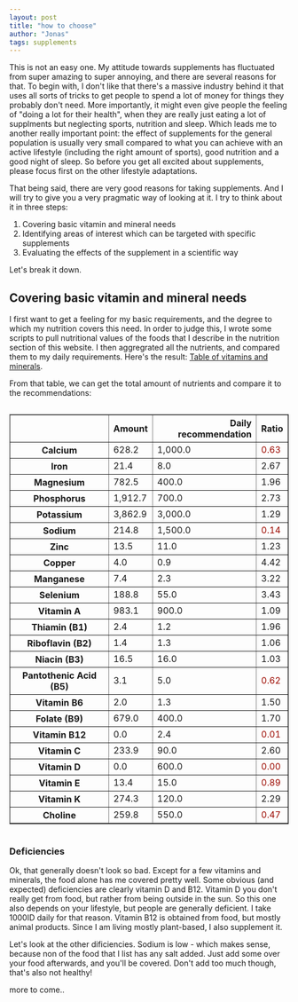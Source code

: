 ```yaml
---
layout: post
title: "how to choose"
author: "Jonas"
tags: supplements
---
```


This is not an easy one. My attitude towards supplements has fluctuated from super amazing to super annoying, and there are several reasons for that. To begin with, I don't like that there's a massive industry behind it that uses all sorts of tricks to get people to spend a lot of money for things they probably don't need. More importantly, it might even give people the feeling of "doing a lot for their health", when they are really just eating a lot of supplments but neglecting sports, nutrition and sleep. Which leads me to another really important point: the effect of supplements for the general population is usually very small compared to what you can achieve with an active lifestyle (including the right amount of sports), good nutrition and a good night of sleep. So before you get all excited about supplements, please focus first on the other lifestyle adaptations. 

That being said, there are very good reasons for taking supplements. And I will try to give you a very pragmatic way of looking at it. I try to think about it in three steps:

1. Covering basic vitamin and mineral needs
2. Identifying areas of interest which can be targeted with specific supplements
3. Evaluating the effects of the supplement in a scientific way 

Let's break it down. 

## Covering basic vitamin and mineral needs
I first want to get a feeling for my basic requirements, and the degree to which my nutrition covers this need. In order to judge this, I wrote some scripts to pull nutritional values of the foods that I describe in the nutrition section of this website. I then aggregrated all the nutrients, and compared them to my daily requirements. Here's the result: [Table of vitamins and minerals](/hidden_posts/food/2024-01-04-MicroNutrients.html).

From that table, we can get the total amount of nutrients and compare it to the recommendations:

<div style="overflow-x: auto; display: flex; justify-content: center;">
<table border="1" class="dataframe">
  <thead>
    <tr style="text-align: right;">
      <th></th>
      <th>Amount</th>
      <th>Daily recommendation</th>
      <th>Ratio</th>
    </tr>
  </thead>
  <tbody>
    <tr>
      <th>Calcium</th>
      <td>628.2</td>
      <td>1,000.0</td>
      <td style="color:#9C0A00">0.63</td>
    </tr>
    <tr>
      <th>Iron</th>
      <td>21.4</td>
      <td>8.0</td>
      <td>2.67</td>
    </tr>
    <tr>
      <th>Magnesium</th>
      <td>782.5</td>
      <td>400.0</td>
      <td>1.96</td>
    </tr>
    <tr>
      <th>Phosphorus</th>
      <td>1,912.7</td>
      <td>700.0</td>
      <td>2.73</td>
    </tr>
    <tr>
      <th>Potassium</th>
      <td>3,862.9</td>
      <td>3,000.0</td>
      <td>1.29</td>
    </tr>
    <tr>
      <th>Sodium</th>
      <td>214.8</td>
      <td>1,500.0</td>
      <td style="color:#9C0A00">0.14</td>
    </tr>
    <tr>
      <th>Zinc</th>
      <td>13.5</td>
      <td>11.0</td>
      <td>1.23</td>
    </tr>
    <tr>
      <th>Copper</th>
      <td>4.0</td>
      <td>0.9</td>
      <td>4.42</td>
    </tr>
    <tr>
      <th>Manganese</th>
      <td>7.4</td>
      <td>2.3</td>
      <td>3.22</td>
    </tr>
    <tr>
      <th>Selenium</th>
      <td>188.8</td>
      <td>55.0</td>
      <td>3.43</td>
    </tr>
    <tr>
      <th>Vitamin A</th>
      <td>983.1</td>
      <td>900.0</td>
      <td>1.09</td>
    </tr>
    <tr>
      <th>Thiamin (B1)</th>
      <td>2.4</td>
      <td>1.2</td>
      <td>1.96</td>
    </tr>
    <tr>
      <th>Riboflavin (B2)</th>
      <td>1.4</td>
      <td>1.3</td>
      <td>1.06</td>
    </tr>
    <tr>
      <th>Niacin (B3)</th>
      <td>16.5</td>
      <td>16.0</td>
      <td>1.03</td>
    </tr>
    <tr>
      <th>Pantothenic Acid (B5)</th>
      <td>3.1</td>
      <td>5.0</td>
      <td style="color:#9C0A00">0.62</td>
    </tr>
    <tr>
      <th>Vitamin B6</th>
      <td>2.0</td>
      <td>1.3</td>
      <td>1.50</td>
    </tr>
    <tr>
      <th>Folate (B9)</th>
      <td>679.0</td>
      <td>400.0</td>
      <td>1.70</td>
    </tr>
    <tr>
      <th>Vitamin B12</th>
      <td>0.0</td>
      <td>2.4</td>
      <td style="color:#9C0A00">0.01</td>
    </tr>
    <tr>
      <th>Vitamin C</th>
      <td>233.9</td>
      <td>90.0</td>
      <td>2.60</td>
    </tr>
    <tr>
      <th>Vitamin D</th>
      <td>0.0</td>
      <td>600.0</td>
      <td style="color:#9C0A00">0.00</td>
    </tr>
    <tr>
      <th>Vitamin E</th>
      <td>13.4</td>
      <td>15.0</td>
      <td style="color:#9C0A00">0.89</td>
    </tr>
    <tr>
      <th>Vitamin K</th>
      <td>274.3</td>
      <td>120.0</td>
      <td>2.29</td>
    </tr>
    <tr>
      <th>Choline</th>
      <td>259.8</td>
      <td>550.0</td>
      <td style="color:#9C0A00">0.47</td>
    </tr>
  </tbody>
</table>
</div>

### Deficiencies

Ok, that generally doesn't look so bad. Except for a few vitamins and minerals, the food alone has me covered pretty well. Some obvious (and expected) deficiencies are clearly vitamin D and B12. Vitamin D you don't really get from food, but rather from being outside in the sun. So this one also depends on your lifestyle, but people are generally deficient. I take 1000ID daily for that reason. Vitamin B12 is obtained from food, but mostly animal products. Since I am living mostly plant-based, I also supplement it. 

Let's look at the other dificiencies. Sodium is low - which makes sense, because non of the food that I list has any salt added. Just add some over your food afterwards, and you'll be covered. Don't add too much though, that's also not healthy!


more to come..




